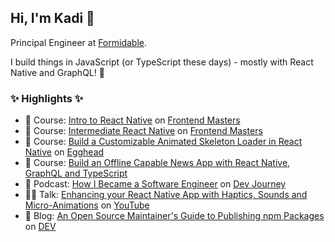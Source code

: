## Hi, I'm Kadi 👋

Principal Engineer at [Formidable](https://formidable.com/).

I build things in JavaScript (or TypeScript these days) - mostly with React Native and GraphQL! 💚

### ✨ Highlights ✨
- 📖 Course: [Intro to React Native](https://frontendmasters.com/courses/react-native-v2/) on [Frontend Masters](https://frontendmasters.com/)
- 📖 Course: [Intermediate React Native](https://frontendmasters.com/courses/intermediate-react-native/) on [Frontend Masters](https://frontendmasters.com/)
- 📖 Course: [Build a Customizable Animated Skeleton Loader in React Native](https://egghead.io/courses/building-a-customizable-animated-skeleton-loader-in-react-native-51f6231d) on [Egghead](https://egghead.io/)
- 📖 Course: [Build an Offline Capable News App with React Native, GraphQL and TypeScript](https://egghead.io/courses/build-a-news-app-with-react-native-graphql-and-typescript-08814691)
- 🎤 Podcast: [How I Became a Software Engineer](https://devjourney.info/Guests/170-KadiKraman.html) on [Dev Journey](https://devjourney.info/)
- 👩‍💻 Talk: [Enhancing your React Native App with Haptics, Sounds and Micro-Animations](https://www.youtube.com/watch?v=hDGASxkKEXE) on [YouTube](https://www.youtube.com/channel/UCaMBBYKzkQBbMPH7jp5QSew)
- 📝 Blog: [An Open Source Maintainer's Guide to Publishing npm Packages](https://dev.to/kadikraman/an-open-source-maintainer-s-guide-to-publishing-npm-packages-1218) on [DEV](https://dev.to/)

